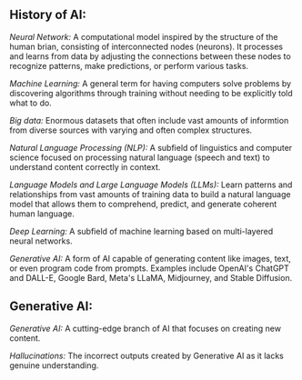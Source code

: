 ## History of AI:

*Neural Network:*
A computational model inspired by the structure of the human brian, consisting of interconnected nodes (neurons). It processes and learns from data by adjusting the connections between these nodes to recognize patterns, make predictions, or perform various tasks.

*Machine Learning:*
A general term for having computers solve problems by discovering algorithms through training without needing to be explicitly told what to do.

*Big data:*
Enormous datasets that often include vast amounts of informtion from diverse sources with varying and often complex structures.

*Natural Language Processing (NLP):*
A subfield of linguistics and computer science focused on processing natural language (speech and text) to understand content correctly in context.

*Language Models and Large Language Models (LLMs):*
Learn patterns and relationships from vast amounts of training data to build a natural language model that allows them to comprehend, predict, and generate coherent human language.

*Deep Learning:*
A subfield of machine learning based on multi-layered neural networks.

*Generative AI:*
A form of AI capable of generating content like images, text, or even program code from prompts. Examples include OpenAI's ChatGPT and DALL-E, Google Bard, Meta's LLaMA, Midjourney, and Stable Diffusion.

## Generative AI:

*Generative AI:*
A cutting-edge branch of AI that focuses on creating new content.

*Hallucinations:*
The incorrect outputs created by Generative AI as it lacks genuine understanding.
